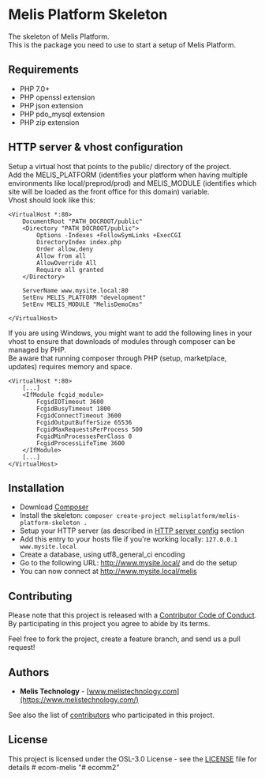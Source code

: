 # Melis Platform Skeleton

The skeleton of Melis Platform.  
This is the package you need to use to start a setup of Melis Platform.  

## Requirements

* PHP 7.0+
* PHP openssl extension
* PHP json extension
* PHP pdo_mysql extension
* PHP zip extension

## HTTP server & vhost configuration

Setup a virtual host that points to the public/ directory of the project.  
Add the MELIS_PLATFORM (identifies your platform when having multiple environments like local/preprod/prod) and MELIS_MODULE (identifies which site will be loaded as the front office for this domain) variable.  
Vhost should look like this:

```
<VirtualHost *:80>
    DocumentRoot "PATH_DOCROOT/public"
    <Directory "PATH_DOCROOT/public">
        Options -Indexes +FollowSymLinks +ExecCGI
        DirectoryIndex index.php
        Order allow,deny
        Allow from all
        AllowOverride All
        Require all granted
    </Directory>

    ServerName www.mysite.local:80
    SetEnv MELIS_PLATFORM "development"
    SetEnv MELIS_MODULE "MelisDemoCms"

</VirtualHost>
```
  
If you are using Windows, you might want to add the following lines in your vhost to ensure that downloads of modules through composer can be managed by PHP.  
Be aware that running composer through PHP (setup, marketplace, updates) requires memory and space.  
```
<VirtualHost *:80>
    [...]
    <IfModule fcgid_module>
        FcgidIOTimeout 3600
        FcgidBusyTimeout 1800
        FcgidConnectTimeout 3600
        FcgidOutputBufferSize 65536
        FcgidMaxRequestsPerProcess 500
        FcgidMinProcessesPerClass 0
        FcgidProcessLifeTime 3600 
    </IfModule>
    [...]
</VirtualHost>
```


## Installation

* Download [Composer](https://getcomposer.org/download/)
* Install the skeleton: `composer create-project melisplatform/melis-platform-skeleton .`
* Setup your HTTP server (as described in [HTTP server config](#http-server-config) section
* Add this entry to your hosts file if you're working locally: `127.0.0.1       www.mysite.local`
* Create a database, using utf8_general_ci encoding
* Go to the following URL: http://www.mysite.local/ and do the setup
* You can now connect at http://www.mysite.local/melis


## Contributing

Please note that this project is released with a [Contributor Code of Conduct](http://contributor-covenant.org/version/1/2/0/).
By participating in this project you agree to abide by its terms.

Feel free to fork the project, create a feature branch, and send us a pull request!


## Authors

* **Melis Technology** - [www.melistechnology.com](https://www.melistechnology.com/)

See also the list of [contributors](https://github.com/melisplatform/melis-platform-skeleton/contributors) who participated in this project.


## License

This project is licensed under the OSL-3.0 License - see the [LICENSE](LICENSE) file for details
#   e c o m - m e l i s  
 "# ecomm2" 

